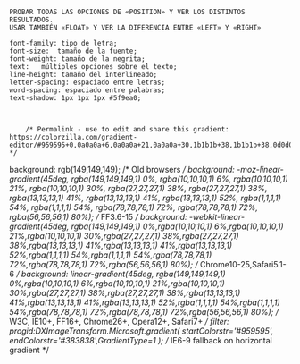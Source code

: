 



    PROBAR TODAS LAS OPCIONES DE «POSITION» Y VER LOS DISTINTOS RESULTADOS. 
    USAR TAMBIÉN «FLOAT» Y VER LA DIFERENCIA ENTRE «LEFT» Y «RIGHT»

    font-family: tipo de letra;
    font-size:  tamaño de la fuente;
    font-weight: tamaño de la negrita;
    text:   múltiples opciones sobre el texto;
    line-height: tamaño del interlineado;
    letter-spacing: espaciado entre letras;
    word-spacing: espaciado entre palabras;
    text-shadow: 1px 1px 1px #5f9ea0;



        /* Permalink - use to edit and share this gradient: https://colorzilla.com/gradient-editor/#959595+0,0a0a0a+6,0a0a0a+21,0a0a0a+30,1b1b1b+38,1b1b1b+38,0d0d0d+41,0d0d0d+41,0d0d0d+52,010101+54,010101+54,4e4e4e+72,4e4e4e+72,383838+80 */
background: rgb(149,149,149); /* Old browsers */
background: -moz-linear-gradient(45deg,  rgba(149,149,149,1) 0%, rgba(10,10,10,1) 6%, rgba(10,10,10,1) 21%, rgba(10,10,10,1) 30%, rgba(27,27,27,1) 38%, rgba(27,27,27,1) 38%, rgba(13,13,13,1) 41%, rgba(13,13,13,1) 41%, rgba(13,13,13,1) 52%, rgba(1,1,1,1) 54%, rgba(1,1,1,1) 54%, rgba(78,78,78,1) 72%, rgba(78,78,78,1) 72%, rgba(56,56,56,1) 80%); /* FF3.6-15 */
background: -webkit-linear-gradient(45deg,  rgba(149,149,149,1) 0%,rgba(10,10,10,1) 6%,rgba(10,10,10,1) 21%,rgba(10,10,10,1) 30%,rgba(27,27,27,1) 38%,rgba(27,27,27,1) 38%,rgba(13,13,13,1) 41%,rgba(13,13,13,1) 41%,rgba(13,13,13,1) 52%,rgba(1,1,1,1) 54%,rgba(1,1,1,1) 54%,rgba(78,78,78,1) 72%,rgba(78,78,78,1) 72%,rgba(56,56,56,1) 80%); /* Chrome10-25,Safari5.1-6 */
background: linear-gradient(45deg,  rgba(149,149,149,1) 0%,rgba(10,10,10,1) 6%,rgba(10,10,10,1) 21%,rgba(10,10,10,1) 30%,rgba(27,27,27,1) 38%,rgba(27,27,27,1) 38%,rgba(13,13,13,1) 41%,rgba(13,13,13,1) 41%,rgba(13,13,13,1) 52%,rgba(1,1,1,1) 54%,rgba(1,1,1,1) 54%,rgba(78,78,78,1) 72%,rgba(78,78,78,1) 72%,rgba(56,56,56,1) 80%); /* W3C, IE10+, FF16+, Chrome26+, Opera12+, Safari7+ */
filter: progid:DXImageTransform.Microsoft.gradient( startColorstr='#959595', endColorstr='#383838',GradientType=1 ); /* IE6-9 fallback on horizontal gradient */
